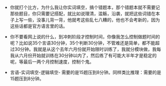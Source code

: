 - 你就打个比方，为什么我让你实词填空，搞个错题本，那个错题本就不需要记那些题目，你只需要记搭配，就比如说理清，滥觞，沿袭，就把这些词错在本子上写一些，没事儿背一背，他就考这些乱七八糟的，他也不会考新的，因为这些话都是官方语言里的话。

- 你不要看网上说的什么，到冲刺阶段才控制时间，你像我怎么控制做题时间的呢？比如说35个言语30分钟，35个判断30分钟，不管难还是简单，都不能超过30分钟。我就是从这个去年六月份就开始限时训练了，我就分模块做，我每我从六月份开始就训练在30分钟以内了，然后练了有可能大半年才是稳定的呢，等最后一两个月控制速度，控制个鬼。

- 言语-实词填空-逻辑填空- 需要的是15题压到8分钟。同样类比推理：需要的是15题压到8分钟。

